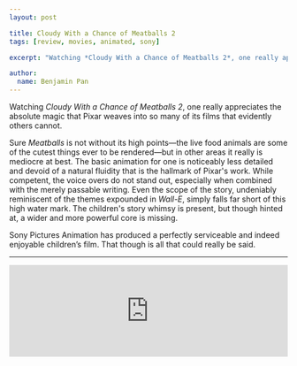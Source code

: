 ```yaml
---
layout: post

title: Cloudy With a Chance of Meatballs 2
tags: [review, movies, animated, sony]

excerpt: "Watching *Cloudy With a Chance of Meatballs 2*, one really appreciates the absolute magic that Pixar weaves into so many of its films that evidently others cannot."

author:
  name: Benjamin Pan
---
```


Watching *Cloudy With a Chance of Meatballs 2*, one really appreciates the absolute magic that Pixar weaves into so many of its films that evidently others cannot.

Sure *Meatballs* is not without its high points—the live food animals are some of the cutest things ever to be rendered—but in other areas it really is mediocre at best. The basic animation for one is noticeably less detailed and devoid of a natural fluidity that is the hallmark of Pixar's work. While competent, the voice overs do not stand out, especially when combined with the merely passable writing. Even the scope of the story, undeniably reminiscent of the themes expounded in *Wall-E*, simply falls far short of this high water mark. The children's story whimsy is present, but though hinted at, a wider and more powerful core is missing.

Sony Pictures Animation has produced a perfectly serviceable and indeed enjoyable children’s film. That though is all that could really be said.

---

<iframe width="100%" height="166" scrolling="no" frameborder="no" src="https://w.soundcloud.com/player/?url=https%3A//api.soundcloud.com/tracks/100662892&amp;color=ff6600&amp;auto_play=false&amp;show_artwork=true"></iframe>